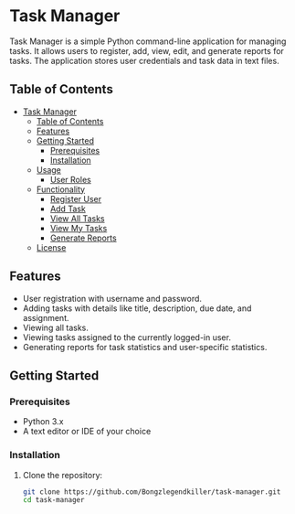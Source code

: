 # Task Manager

Task Manager is a simple Python command-line application for managing tasks. It allows users to register, add, view, edit, and generate reports for tasks. The application stores user credentials and task data in text files.

## Table of Contents

- [Task Manager](#task-manager)
  - [Table of Contents](#table-of-contents)
  - [Features](#features)
  - [Getting Started](#getting-started)
    - [Prerequisites](#prerequisites)
    - [Installation](#installation)
  - [Usage](#usage)
    - [User Roles](#user-roles)
  - [Functionality](#functionality)
    - [Register User](#register-user)
    - [Add Task](#add-task)
    - [View All Tasks](#view-all-tasks)
    - [View My Tasks](#view-my-tasks)
    - [Generate Reports](#generate-reports)
  - [License](#license)

## Features

- User registration with username and password.
- Adding tasks with details like title, description, due date, and assignment.
- Viewing all tasks.
- Viewing tasks assigned to the currently logged-in user.
- Generating reports for task statistics and user-specific statistics.

## Getting Started

### Prerequisites

- Python 3.x
- A text editor or IDE of your choice

### Installation

1. Clone the repository:

   ```sh
   git clone https://github.com/Bongzlegendkiller/task-manager.git
   cd task-manager
